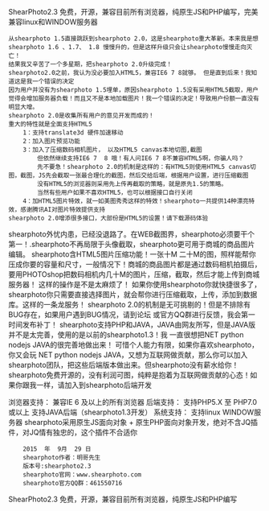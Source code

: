 ShearPhoto2.3 免费，开源，兼容目前所有浏览器，纯原生JS和PHP编写，完美兼容linux和WINDOW服务器

    从shearphoto 1.5直接跳跃到shearphoto 2.0，这是shearphoto重大革新。本来我是想shearphoto 1.6 、1.7、 1.8 慢慢升的，但是这样升级只会让shearphoto慢慢走向灭亡！
    结果我又辛苦了一个多星期，把shearphoto 2.0升级完成！
    shearphoto2.0之前，我认为没必要加入HTML5，兼容IE6 7 8就够。 但是直到后来！我知道这是我一个错误的决定
    因为用户并没有为shearphoto 1.5埋单，原因shearphoto 1.5没有采用HTML5截取，用户觉得会增加服务器负载！而且又不是本地加载图片！我一个错误的决定！导致用户份额一直没有明显大增。
    shearphoto 2.0是收集所有用户的意见开发而成的！
    重大的特性就是全面支持HTML5
        1：支持translate3d 硬件加速移动
        2：加入图片预览功能
        3：加入了压缩数码相机图片， 以及HTML5 canvas本地切图,截图
            但依然继续支持IE6 7  8 哦！有人问IE6 7 8不兼容HTML5啊，你骗人吗？
            先不要急！shearphoto 2.0的机制是这样的：有HTML5则使用HTML5 canvas切图，截图，JS先会截取一张最合理化的截图，然后交给后端，根据用户设置，进行压缩截图
            没有HTML5的浏览器则采用先上传再截取的策略，就是原先1.5的策略。
            当然有些用户如果不喜欢HTML5，也可以根据接口自行关闭
        4：加HTML5图片特效，就一如美图秀秀这样的特效！shearphoto一共提供14种漂亮特效，感谢腾讯AI对图片特效提供支持
    shearphoto 2.0增添很多接口，大部份是HTML5的设置！请下载源码体验

shearphoto外忧内患，已经没退路了。在WEB截图界，shearphoto必须要干个第一！.shearphoto不再局限于头像截取，shearphoto更可用于商城的商品图片编辑。
shearphoto含HTML5图片压缩功能！一张十M 二十M的图，照样能帮你压成你要的容量和尺寸，一般情况下！商城的商品图片都是通过数码相机拍摄后，要用PHOTOshop把数码相机内几十M的图片，压缩，截取，然后才能上传到商城服务器！
这样的操作是不是太麻烦了！ 如果你使用shearphoto你就快捷很多了，shearphoto你只需要直接选择图片，就会帮你进行压缩截取，上传，添加到数据库。这样的一条龙服务！
shearphoto 2.0的机制是无可挑剔的！但是不排除有BUG存在，如果用户遇到BUG情况，请到论坛 或官方QQ群进行反馈，我会第一时间发布补丁！
 shearphoto支持PHP和JAVA，JAVA由网友所写，但是JAVA版并不是太完善，使用的是以前的shearphoto1.3！我 一直很想把NET  python nodejs  JAVA的很完善地做出来！
可惜个人能力有限，如果你喜欢shearphoto，你又会玩 NET  python nodejs  JAVA，又想为互联网做贡献，那么你可以加入shearphoto团队，把这些后端版本做出来。但shearphoto没有薪水给你！
shearphoto免费开源的，没有利润可图，纯粹是抱着为互联网做贡献的心态！如果你跟我一样，请加入到shearphoto后端开发


浏览器支持：
    兼容IE 6 及以上的所有浏览器
后端支持：
    支持PHP5.X 至 PHP7.0或以上
    支持JAVA后端（shearphoto1.3开发）
系统支持：
    支持linux WINDOW服务器
    shearphoto采用原生JS面向对象 + 原生PHP面向对象开发，绝对不含JQ插件，对JQ情有独忠的，这个插件不合适你

        2015  年  9月  29 日  
        shearphoto作者：明哥先生
        版本号:shearphoto2.3
        shearphoto官网：www.shearphoto.com
        shearphoto官方QQ群：461550716  
 
ShearPhoto2.3 免费，开源，兼容目前所有浏览器，纯原生JS和PHP编写